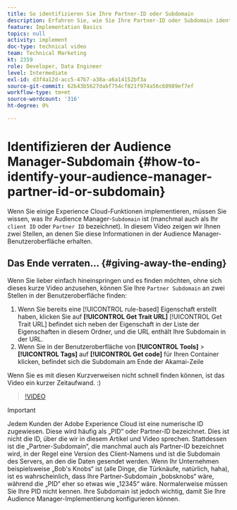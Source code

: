 ```yaml
---
title: So identifizieren Sie Ihre Partner-ID oder Subdomain
description: Erfahren Sie, wie Sie Ihre Partner-ID oder Subdomain identifizieren, wenn Sie einige Experience Cloud-Funktionen implementieren, und an zwei Stellen, an denen Sie diese ID in der Audience Manager-Benutzeroberfläche erhalten.
feature: Implementation Basics
topics: null
activity: implement
doc-type: technical video
team: Technical Marketing
kt: 2359
role: Developer, Data Engineer
level: Intermediate
exl-id: d3f4a12d-acc5-47b7-a38a-a6a14152bf3a
source-git-commit: 62b43b5627dabf754cf821f974a56c60989ef7ef
workflow-type: tm+mt
source-wordcount: '316'
ht-degree: 0%

---
```


# Identifizieren der Audience Manager-Subdomain {#how-to-identify-your-audience-manager-partner-id-or-subdomain}

Wenn Sie einige Experience Cloud-Funktionen implementieren, müssen Sie wissen, was Ihr Audience Manager-`Subdomain` ist (manchmal auch als Ihr `client ID` oder `Partner ID` bezeichnet). In diesem Video zeigen wir Ihnen zwei Stellen, an denen Sie diese Informationen in der Audience Manager-Benutzeroberfläche erhalten.

## Das Ende verraten… {#giving-away-the-ending}

Wenn Sie lieber einfach hineinspringen und es finden möchten, ohne sich dieses kurze Video anzusehen, können Sie Ihre `Partner Subdomain` an zwei Stellen in der Benutzeroberfläche finden:

1. Wenn Sie bereits eine [!UICONTROL rule-based] Eigenschaft erstellt haben, klicken Sie auf **[!UICONTROL Get Trait URL]**
   [!UICONTROL Get Trait URL] befindet sich neben der Eigenschaft in der Liste der Eigenschaften in diesem Ordner, und die URL enthält Ihre Subdomain in der URL.
1. Wenn Sie in der Benutzeroberfläche von **[!UICONTROL Tools]** > **[!UICONTROL Tags]** auf **[!UICONTROL Get code]** für Ihren Container klicken, befindet sich die Subdomain am Ende der Akamai-Zeile

Wenn Sie es mit diesen Kurzverweisen nicht schnell finden können, ist das Video ein kurzer Zeitaufwand. :)

>[!VIDEO](https://video.tv.adobe.com/v/40888/?quality=12&captions=ger)

>[!IMPORTANT]
>
>Jedem Kunden der Adobe Experience Cloud ist eine numerische ID zugewiesen. Diese wird häufig als „PID“ oder Partner-ID bezeichnet. Dies ist nicht die ID, über die wir in diesem Artikel und Video sprechen. Stattdessen ist die „Partner-Subdomain“, die manchmal auch als Partner-ID bezeichnet wird, in der Regel eine Version des Client-Namens und ist die Subdomain des Servers, an den die Daten gesendet werden. Wenn Ihr Unternehmen beispielsweise „Bob&#39;s Knobs“ ist (alle Dinge, die Türknäufe, natürlich, haha), ist es wahrscheinlich, dass Ihre Partner-Subdomain „bobsknobs“ wäre, während die „PID“ eher so etwas wie „12345“ wäre. Normalerweise müssen Sie Ihre PID nicht kennen. Ihre Subdomain ist jedoch wichtig, damit Sie Ihre Audience Manager-Implementierung konfigurieren können.
>
